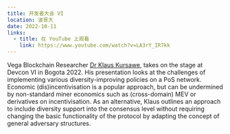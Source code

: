 ```yaml
---
title: 开发者大会 VI
location: 波哥大
date: 2022-10-11
links:
  - title: 在 YouTube 上观看
    link: https://www.youtube.com/watch?v=LA3rY_IR7kk
---
```


Vega Blockchain Researcher <a href="https://twitter.com/chezklaus" target="_blank">Dr Klaus Kursawe</a>, takes on the stage at Devcon VI in Bogota 2022. His presentation looks at the challenges of implementing various diversity-improving policies on a PoS network. Economic (dis)incentivisation is a popular approach, but can be undermined by non-standard miner economics such as (cross-domain) MEV or derivatives on incentivisation. As an alternative, Klaus outlines an approach to include diversity support into the consensus level without requiring changing the basic functionality of the protocol by adapting the concept of general adversary structures.


